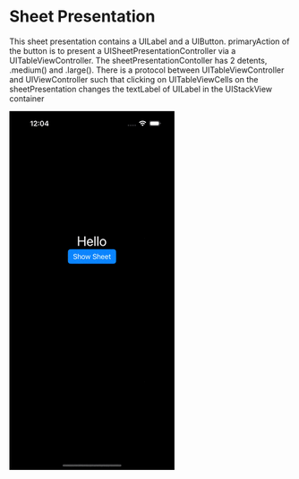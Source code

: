 # Sheet Presentation
This sheet presentation contains a UILabel and a UIButton. primaryAction of the button is to present a UISheetPresentationController via a UITableViewController. The sheetPresentationContoller has 2 detents, .medium() and .large(). There is a protocol between UITableViewController and UIViewController such that clicking on UITableViewCells on the sheetPresentation changes the textLabel of UILabel in the UIStackView container



![](/Assets/gif1.gif)
